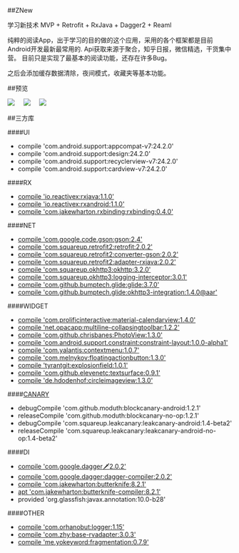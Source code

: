 ##ZNew

学习新技术  MVP + Retrofit + RxJava + Dagger2  + Reaml

 纯粹的阅读App，出于学习的目的做的这个应用，采用的各个框架都是目前Android开发最新最常用的.
 Api获取来源于聚合，知乎日报，微信精选，干货集中营。
 目前只是实现了最基本的阅读功能，还存在许多Bug。

 之后会添加缓存数据清除，夜间模式，收藏夹等基本功能。

##预览

![](https://github.com/smilEdit/EShare/blob/master/screenshots/aboutme.gif) &nbsp;&nbsp;&nbsp;
![](https://github.com/smilEdit/EShare/blob/master/screenshots/tulin.gif) &nbsp;&nbsp;&nbsp;
![](https://github.com/smilEdit/EShare/blob/master/screenshots/youxi.gif)


##三方库

####UI
* compile 'com.android.support:appcompat-v7:24.2.0'
* compile 'com.android.support:design:24.2.0'
* compile 'com.android.support:recyclerview-v7:24.2.0'
* compile 'com.android.support:cardview-v7:24.2.0'

####RX
* [compile 'io.reactivex:rxjava:1.1.0'](https://github.com/ReactiveX/RxJava)
* [compile 'io.reactivex:rxandroid:1.1.0'](https://github.com/ReactiveX/RxAndroid)
* [compile 'com.jakewharton.rxbinding:rxbinding:0.4.0'](https://github.com/JakeWharton/RxBinding)

####NET
* [compile 'com.google.code.gson:gson:2.4'](https://github.com/google/gson)
* [compile 'com.squareup.retrofit2:retrofit:2.0.2'](https://github.com/square/retrofit)
* [compile 'com.squareup.retrofit2:converter-gson:2.0.2'](https://github.com/google/gson)
* [compile 'com.squareup.retrofit2:adapter-rxjava:2.0.2'](https://github.com/ReactiveX/RxJava)
* [compile 'com.squareup.okhttp3:okhttp:3.2.0'](https://github.com/square/okhttp)
* [compile 'com.squareup.okhttp3:logging-interceptor:3.0.1'](https://github.com/square/okhttp)
* [compile 'com.github.bumptech.glide:glide:3.7.0'](https://github.com/bumptech/glide)
* [compile 'com.github.bumptech.glide:okhttp3-integration:1.4.0@aar'](https://github.com/square/okhttp)

####WIDGET
* [compile 'com.prolificinteractive:material-calendarview:1.4.0'](https://github.com/prolificinteractive/material-calendarview)
* [compile 'net.opacapp:multiline-collapsingtoolbar:1.2.2'](https://github.com/opacapp/multiline-collapsingtoolbar)
* [compile 'com.github.chrisbanes:PhotoView:1.3.0'](https://github.com/chrisbanes/PhotoView)
* [compile 'com.android.support.constraint:constraint-layout:1.0.0-alpha1'](https://github.com/googlecodelabs/constraint-layout)
* [compile 'com.yalantis:contextmenu:1.0.7'](https://github.com/Yalantis/Context-Menu.Android)
* [compile 'com.melnykov:floatingactionbutton:1.3.0'](https://github.com/makovkastar/FloatingActionButton)
* [compile 'tyrantgit:explosionfield:1.0.1'](https://github.com/tyrantgit/ExplosionField)
* [compile 'com.github.elevenetc:textsurface:0.9.1'](https://github.com/elevenetc/TextSurface)
* [compile 'de.hdodenhof:circleimageview:1.3.0'](https://github.com/hdodenhof/CircleImageView)

####[CANARY](https://github.com/square/leakcanary)
* debugCompile 'com.github.moduth:blockcanary-android:1.2.1'
* releaseCompile 'com.github.moduth:blockcanary-no-op:1.2.1'
* debugCompile 'com.squareup.leakcanary:leakcanary-android:1.4-beta2'
* releaseCompile 'com.squareup.leakcanary:leakcanary-android-no-op:1.4-beta2'

####DI
* [compile 'com.google.dagger:dagger:2.0.2'](https://github.com/google/dagger)
* [compile 'com.google.dagger:dagger-compiler:2.0.2'](https://github.com/google/dagger)
* [compile 'com.jakewharton:butterknife:8.2.1'](https://github.com/JakeWharton/butterknife)
* [apt 'com.jakewharton:butterknife-compiler:8.2.1'](https://github.com/JakeWharton/butterknife)
* provided 'org.glassfish:javax.annotation:10.0-b28'

####OTHER
* [compile 'com.orhanobut:logger:1.15'](https://github.com/orhanobut/logger)
* [compile 'com.zhy:base-rvadapter:3.0.3'](https://github.com/hongyangAndroid/baseAdapter)
* [compile 'me.yokeyword:fragmentation:0.7.9'](https://github.com/YoKeyword/Fragmentation)


